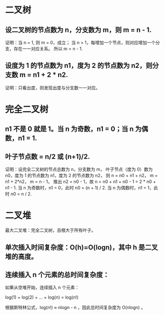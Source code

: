 # 二叉树
## 设二叉树的节点数为 n，分支数为 m，则 m = n - 1.
证明：当 n = 1, 则 m = 0，成立；
当 n > 1，每增加一个节点，则对应增加一个分支，存在一一对应关系。
所以 m = n - 1.

## 设度为 1 的节点数为 n1，度为 2 的节点数为 n2，则分支数 m = n1 + 2 * n2.
证明：只看出度，则发现出度与分支数一一对应。

# 完全二叉树
## n1 不是 0 就是 1。当 n 为奇数，n1 = 0；当 n 为偶数，n1 = 1.
## 叶子节点数 = n/2 或 (n+1)/2.
证明：设完全二叉树的节点总数为 n，分支数为 m，
叶子节点（度为 0）数为 n0，度为 1 的节点数为 n1，度为 2 的节点数为 n2，
则 n = n0 + n1 + n2，
m = n1 + 2*n2，
m = n - 1，
推出 n2 = n0 - 1，故 n = n0 + n1 + n0 - 1 = 2 * n0 + n1 - 1.
当 n 为奇数时，n1 = 0，此时 n0 = (n + 1) / 2.
当 n 为偶数时，n1 = 1，此时 n0 = n / 2.


# 二叉堆

最大二叉堆：完全二叉树，且根大于所有叶子。

## 单次插入时间复杂度：O(h)=O(logn)，其中 h 是二叉堆的高度。

## 连续插入 n 个元素的总时间复杂度：

如果从空堆开始，连续插入 n 个元素：

log(1) + log(2) + ... + log(n) = log(n!) 

根据斯特林公式，log(n!) ≈ nlogn - n ，因此总时间复杂度为 O(nlogn) 。